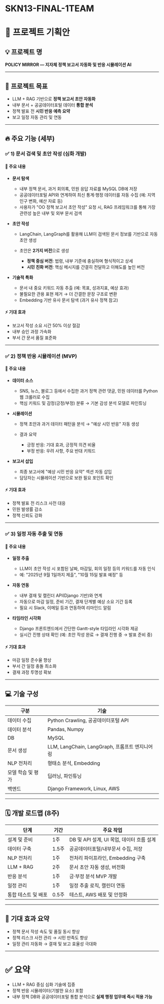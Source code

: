 # SKN13-FINAL-1TEAM

# 📄 **프로젝트 기획안**

## 💡 프로젝트 명

**POLICY MIRROR — 지자체 정책 보고서 자동화 및 반응 시뮬레이션 AI**

---

## 🎯 **프로젝트 목표**

* LLM + RAG 기반으로 **정책 보고서 초안 자동화**
* 내부 문서 + 공공데이터포털 데이터 **통합 분석**
* 정책 발표 전 **시민 반응 예측 요약**
* 보고 일정 자동 관리 및 연동

---

## 🔥 **주요 기능 (세부)**

### ✅ 1) 문서 검색 및 초안 작성 (심화 개발)

#### 💬 주요 내용

* **문서 탐색**

  * 내부 정책 문서, 과거 회의록, 민원 응답 자료를 MySQL DB에 저장
  * 공공데이터포털 API와 연계하여 최신 통계·행정 데이터를 자동 수집 (예: 지역 인구 변화, 예산 자료 등)
  * 사용자가 "OO 정책 보고서 초안 작성" 요청 시, RAG 프레임워크를 통해 가장 관련성 높은 내부 및 외부 문서 검색

* **초안 작성**

  * LangChain, LangGraph를 활용해 LLM이 검색된 문서 정보를 기반으로 자동 초안 생성
  * 초안은 **2가지 버전**으로 생성

    * **정책 중심 버전**: 법령, 내부 기준에 충실하며 형식적이고 상세
    * **시민 친화 버전**: 핵심 메시지를 간결히 전달하고 이해도를 높인 버전

* **기술적 특화**

  * 문서 내 중요 키워드 자동 추출 (예: 목표, 성과지표, 예상 효과)
  * 불필요한 관용 표현 제거 → 더 간결한 문장 구조로 변환
  * Embedding 기반 유사 문서 탐색 (과거 유사 정책 참고)

#### ⚡️ 기대 효과

* 보고서 작성 소요 시간 50% 이상 절감
* 내부 승인 과정 가속화
* 부서 간 문서 품질 표준화

---

### ✅ 2) 정책 반응 시뮬레이션 (MVP)

#### 💬 주요 내용

* **데이터 소스**

  * SNS, 뉴스, 블로그 등에서 수집한 과거 정책 관련 댓글, 민원 데이터를 Python 웹 크롤러로 수집
  * 핵심 키워드 및 감정(긍정/부정) 분류 → 기본 감성 분석 모델로 파인튜닝

* **시뮬레이션**

  * 정책 초안과 과거 데이터 패턴을 분석 → "예상 시민 반응" 자동 생성
  * 결과 요약

    * 긍정 반응: 기대 효과, 긍정적 의견 비율
    * 부정 반응: 우려 사항, 주요 반대 키워드

* **보고서 삽입**

  * 최종 보고서에 "예상 시민 반응 요약" 섹션 자동 삽입
  * 담당자는 시뮬레이션 기반으로 보완 필요 포인트 확인

#### ⚡️ 기대 효과

* 정책 발표 전 리스크 사전 대응
* 민원 발생률 감소
* 정책 신뢰도 강화

---

### ✅ 3) 일정 자동 추출 및 연동

#### 💬 주요 내용

* **일정 추출**

  * LLM이 초안 작성 시 포함된 날짜, 마감일, 회의 일정 등의 키워드를 자동 인식
  * 예: "2025년 9월 1일까지 제출", "10월 15일 발표 예정" 등

* **자동 연동**

  * 내부 결재 및 캘린더 API(Django 기반)와 연계
  * 자동으로 마감 일정, 준비 기간, 결재 단계별 예상 소요 기간 등록
  * 필요 시 Slack, 이메일 등과 연동하여 리마인드 알림

* **타임라인 시각화**

  * Django 프론트엔드에서 간단한 Gantt-style 타임라인 시각화 제공
  * 실시간 진행 상태 확인 (예: 초안 작성 완료 → 결재 진행 중 → 발표 준비 중)

#### ⚡️ 기대 효과

* 마감 일정 준수율 향상
* 부서 간 일정 충돌 최소화
* 결재 과정 투명성 확보

---

## 💻 **기술 구성**

| 구분         | 기술                                    |
| ---------- | ------------------------------------- |
| 데이터 수집     | Python Crawling, 공공데이터포털 API          |
| 데이터 분석     | Pandas, Numpy                         |
| DB         | MySQL                                 |
| 문서 생성      | LLM, LangChain, LangGraph, 프롬프트 엔지니어링 |
| NLP 전처리    | 형태소 분석, Embedding                     |
| 모델 학습 및 평가 | 딥러닝, 파인튜닝                             |
| 백엔드        | Django Framework, Linux, AWS          |

---

## 🗓 **개발 로드맵 (8주)**

| 단계          | 기간   | 주요 작업                         |
| ----------- | ---- | ----------------------------- |
| 설계 및 준비     | 1주   | DB 및 API 설계, UI 목업, 데이터 흐름 설계 |
| 데이터 구축      | 1.5주 | 공공데이터포털/내부문서 수집, 저장           |
| NLP 전처리     | 1주   | 전처리 파이프라인, Embedding 구축       |
| LLM + RAG   | 2주   | 문서 초안 자동 생성, 버전화              |
| 반응 분석       | 1주   | 긍·부정 분석 MVP 개발                |
| 일정 관리       | 1주   | 일정 추출 로직, 캘린더 연동              |
| 통합 테스트 및 배포 | 0.5주 | 테스트, AWS 배포 및 안정화             |

---

## 🌟 **기대 효과 요약**

* 정책 문서 작성 속도 및 품질 동시 향상
* 정책 리스크 사전 관리 → 시민 만족도 향상
* 일정 관리 자동화 → 결재 및 보고 효율성 극대화

---

# ✅ **요약**

* LLM + RAG 중심 심화 기술에 집중
* 정책 반응 시뮬레이터(기발한 요소) 포함
* 내부 정책 DB와 공공데이터포털 통합 분석으로 **실제 행정 업무에 즉시 적용 가능**



